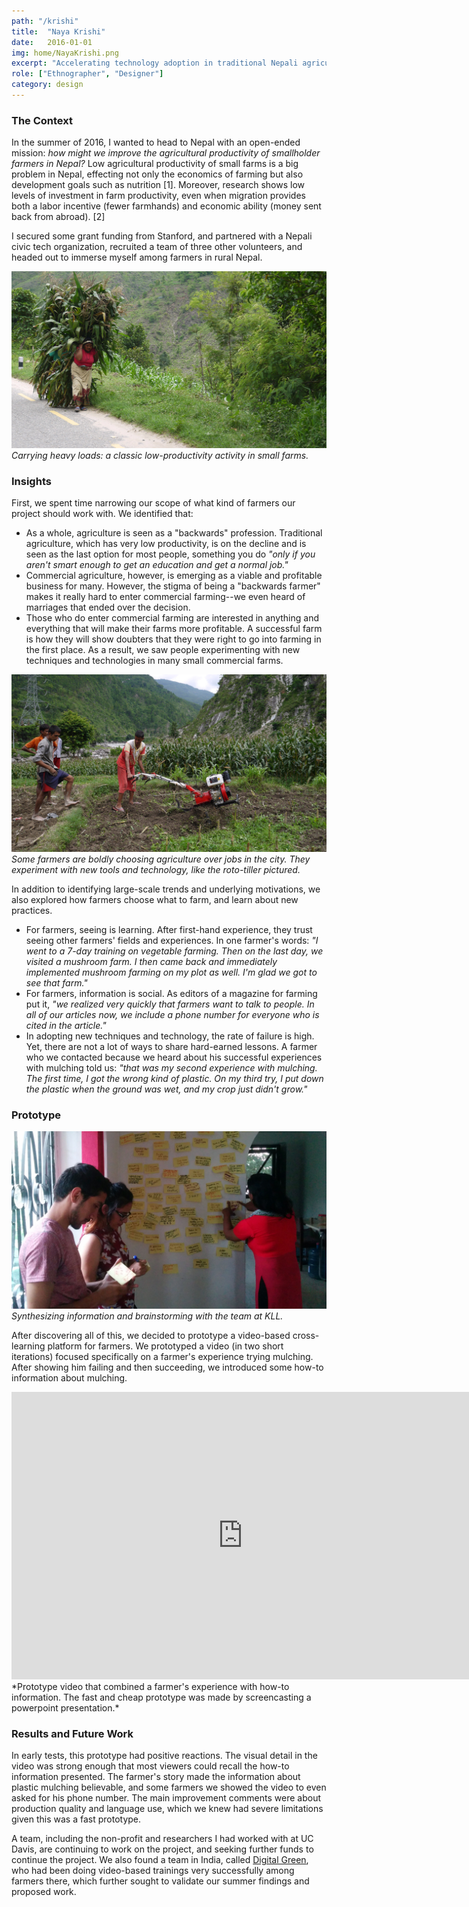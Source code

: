 ```yaml
---
path: "/krishi"
title:  "Naya Krishi"
date:   2016-01-01
img: home/NayaKrishi.png
excerpt: "Accelerating technology adoption in traditional Nepali agriculture"
role: ["Ethnographer", "Designer"]
category: design
---
```


### The Context 
In the summer of 2016, I wanted to head to Nepal with an open-ended mission: _how might we improve the agricultural productivity of smallholder farmers in Nepal?_ Low agricultural productivity of small farms is a big problem in Nepal, effecting not only the economics of farming but also development goals such as nutrition [1]. Moreover, research shows low levels of investment in farm productivity, even when migration provides both a labor incentive (fewer farmhands) and economic ability (money sent back from abroad). [2] 

I secured some grant funding from Stanford, and partnered with a Nepali  civic tech organization, recruited a team of three other volunteers, and headed out to immerse myself among farmers in rural Nepal.

![Traditional Farmwork](./TraditionalFarmwork.jpg)
*Carrying heavy loads: a classic low-productivity activity in small farms.*

### Insights

First, we spent time narrowing our scope of what kind of farmers our project should work with. We identified that:

 * As a whole, agriculture is seen as a "backwards" profession. Traditional agriculture, which has very low productivity, is on the decline and is seen as the last option for most people, something you do _"only if you aren't smart enough to get an education and get a normal job."_
 * Commercial agriculture, however, is emerging as a viable and profitable business for many. However, the stigma of being a "backwards farmer" makes it really hard to enter commercial farming--we even heard of marriages that ended over the decision.
 * Those who do enter commercial farming are interested in anything and everything that will make their farms more profitable. A successful farm is how they will show doubters that they were right to go into farming in the first place. As a result, we saw people experimenting with new techniques and technologies in many small commercial farms.

![Modern Farmer](./Tractor.jpg)
*Some farmers are boldly choosing agriculture over jobs in the city. They experiment with new tools and technology, like the roto-tiller pictured.*

In addition to identifying large-scale trends and underlying motivations, we also explored how farmers choose what to farm, and learn about new practices.

 * For farmers, seeing is learning. After first-hand experience, they trust seeing other farmers' fields and experiences. In one farmer's words: _"I went to a 7-day training on vegetable farming. Then on the last day, we visited a mushroom farm. I then came back and immediately implemented mushroom farming on my plot as well. I'm glad we got to see that farm."_
 * For farmers, information is social. As editors of a magazine for farming put it, _"we realized very quickly that farmers want to talk to people. In all of our articles now, we include a phone number for everyone who is cited in the article."_
 * In adopting new techniques and technology, the rate of failure is high. Yet, there are not a lot of ways to share hard-earned lessons. A farmer who we contacted because we heard about his successful experiences with mulching told us: _"that was my second experience with mulching. The first time, I got the wrong kind of plastic. On my third try, I put down the plastic when the ground was wet, and my crop just didn't grow."_

### Prototype

![Training Design Thinkers in Kathmandu, Nepal](./Brainstorming.jpg)
*Synthesizing information and brainstorming with the team at KLL.*

After discovering all of this, we decided to prototype a video-based cross-learning platform for farmers. We prototyped a video (in two short iterations) focused specifically on a farmer's experience trying mulching. After showing him failing and then succeeding, we introduced some how-to information about mulching.

<div>
<iframe width="740" height="460" src="http://www.youtube.com/embed/huvFL9uYYeI?rel=0&cc_load_policy=1" frameborder="0"></iframe>
</div>
*Prototype video that combined a farmer's experience with how-to information. The fast and cheap prototype was made by screencasting a powerpoint presentation.*

### Results and Future Work

In early tests, this prototype had positive reactions. The visual detail in the video was strong enough that most viewers could recall the how-to information presented. The farmer's story made the information about plastic mulching believable, and some farmers we showed the video to even asked for his phone number. The main improvement comments were about production quality and language use, which we knew had severe limitations given this was a fast prototype.



A team, including the non-profit and researchers I had worked with at UC Davis, are continuing to work on the project, and seeking further funds to continue the project. We also found a team in India, called [Digital Green](http://digitalgreen.org/), who had been doing video-based trainings very successfully among farmers there, which further sought to validate our summer findings and proposed work.
